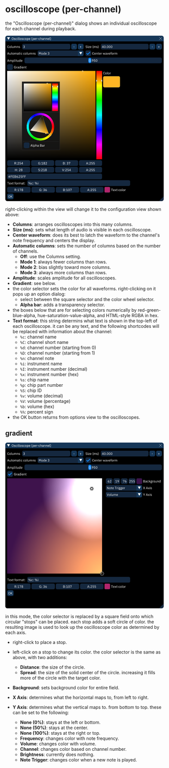 # oscilloscope (per-channel)

the "Oscilloscope (per-channel)" dialog shows an individual oscilloscope for each channel during playback.

![oscilloscope per-channel configuration view](chanosc.png)

right-clicking within the view will change it to the configuration view shown above:
- **Columns**: arranges oscilloscopes into this many columns.
- **Size (ms)**: sets what length of audio is visible in each oscilloscope.
- **Center waveform**: does its best to latch the waveform to the channel's note frequency and centers the display.
- **Automatic columns**: sets the number of columns based on the number of channels.
  - **Off**: use the Columns setting.
  - **Mode 1**: always fewer columns than rows.
  - **Mode 2**: bias slightly toward more columns.
  - **Mode 3**: always more columns than rows.
- **Amplitude**: scales amplitude for all oscilloscopes.
- **Gradient**: see below.
- the color selector sets the color for all waveforms. right-clicking on it pops up an option dialog:
  - select between the square selector and the color wheel selector.
  - **Alpha bar**: adds a transparency selector.
- the boxes below that are for selecting colors numerically by red-green-blue-alpha, hue-saturation-value-alpha, and HTML-style RGBA in hex.
- **Text format**: this string determins what text is shown in the top-left of each oscilloscope. it can be any text, and the following shortcodes will be replaced with information about the channel:
  - `%c`: channel name
  - `%C`: channel short name
  - `%d`: channel number (starting from 0)
  - `%D`: channel number (starting from 1)
  - `%n`: channel note
  - `%i`: instrument name
  - `%I`: instrument number (decimal)
  - `%x`: instrument number (hex)
  - `%s`: chip name
  - `%p`: chip part number
  - `%S`: chip ID
  - `%v`: volume (decimal)
  - `%V`: volume (percentage)
  - `%b`: volume (hex)
  - `%%`: percent sign
- the OK button returns from options view to the oscilloscopes.

## gradient

![oscilloscope per-channel gradient configuration view](chanosc-gradient.png)

in this mode, the color selector is replaced by a square field onto which circular "stops" can be placed. each stop adds a soft circle of color. the resulting image is used to look up the oscilloscope color as determined by each axis.

- right-click to place a stop.
- left-click on a stop to change its color. the color selector is the same as above, with two additions:
  - **Distance**: the size of the circle.
  - **Spread**: the size of the solid center of the circle. increasing it fills more of the circle with the target color.

- **Background**: sets background color for entire field.
- **X Axis**: determines what the horizontal maps to, from left to right.
- **Y Axis**: determines what the vertical maps to. from bottom to top. these can be set to the following:
  - **None (0%)**: stays at the left or bottom.
  - **None (50%)**: stays at the center.
  - **None (100%)**: stays at the right or top.
  - **Frequency**: changes color with note frequency.
  - **Volume**: changes color with volume.
  - **Channel**: changes color based on channel number.
  - **Brightness**: currently does nothing.
  - **Note Trigger**: changes color when a new note is played.
